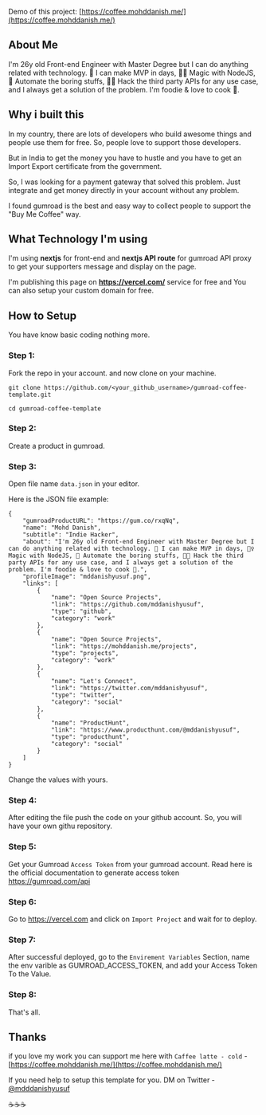 Demo of this project: [https://coffee.mohddanish.me/](https://coffee.mohddanish.me/)

## About Me

I'm 26y old Front-end Engineer with Master Degree but I can do anything related with technology. 🚀 I can make MVP in days, 🧙‍♀️ Magic with NodeJS, 🤖 Automate the boring stuffs, 👨‍💻 Hack the third party APIs for any use case, and I always get a solution of the problem. I'm foodie & love to cook 🍳.

## Why i built this

In my country, there are lots of developers who build awesome things and people use them for free. So, people love to support those developers.

But in India to get the money you have to hustle and you have to get an Import Export certificate from the government.

So, I was looking for a payment gateway that solved this problem. Just integrate and get money directly in your account without any problem.

I found gumroad is the best and easy way to collect people to support the "Buy Me Coffee" way.

## What Technology I'm using

I'm using **nextjs** for front-end and **nextjs API route** for gumroad API proxy to get your supporters message and display on the page.

I'm publishing this page on **https://vercel.com/** service for free and You can also setup your custom domain for free.

## How to Setup

You have know basic coding nothing more.

### Step 1:

Fork the repo in your account. and now clone on your machine.

`git clone https://github.com/<your_github_username>/gumroad-coffee-template.git`

`cd gumroad-coffee-template`

### Step 2:

Create a product in gumroad.

### Step 3:

Open file name `data.json` in your editor.

Here is the JSON file example:

```
{
    "gumroadProductURL": "https://gum.co/rxqNq",
    "name": "Mohd Danish",
    "subtitle": "Indie Hacker",
    "about": "I'm 26y old Front-end Engineer with Master Degree but I can do anything related with technology. 🚀 I can make MVP in days, 🧙‍♀️ Magic with NodeJS, 🤖 Automate the boring stuffs, 👨‍💻 Hack the third party APIs for any use case, and I always get a solution of the problem. I'm foodie & love to cook 🍳.",
    "profileImage": "mddanishyusuf.png",
    "links": [
        {
            "name": "Open Source Projects",
            "link": "https://github.com/mddanishyusuf",
            "type": "github",
            "category": "work"
        },
        {
            "name": "Open Source Projects",
            "link": "https://mohddanish.me/projects",
            "type": "projects",
            "category": "work"
        },
        {
            "name": "Let's Connect",
            "link": "https://twitter.com/mddanishyusuf",
            "type": "twitter",
            "category": "social"
        },
        {
            "name": "ProductHunt",
            "link": "https://www.producthunt.com/@mddanishyusuf",
            "type": "producthunt",
            "category": "social"
        }
    ]
}
```

Change the values with yours.

### Step 4:

After editing the file push the code on your github account. So, you will have your own githu repository.

### Step 5:

Get your Gumroad `Access Token` from your gumroad account. Read here is the official documentation to generate access token https://gumroad.com/api

### Step 6:

Go to https://vercel.com and click on `Import Project` and wait for to deploy.

### Step 7:

After successful deployed, go to the `Envirement Variables` Section, name the env varible as GUMROAD\_ACCESS\_TOKEN, and add your Access Token To the Value.

### Step 8:

That's all.

## Thanks

if you love my work you can support me here with `Caffee latte - cold` - [https://coffee.mohddanish.me/](https://coffee.mohddanish.me/)

If you need help to setup this template for you. DM on Twitter - [@mdddanishyusuf](https://twitter.com/mddanishyusuf)

☕️☕️☕️
